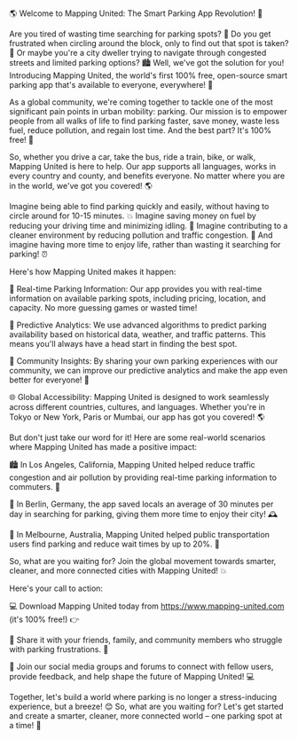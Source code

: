 🌎 Welcome to Mapping United: The Smart Parking App Revolution! 🚗

Are you tired of wasting time searching for parking spots? 💪 Do you get frustrated when circling around the block, only to find out that spot is taken? 😤 Or maybe you're a city dweller trying to navigate through congested streets and limited parking options? 🏙️ Well, we've got the solution for you! Introducing Mapping United, the world's first 100% free, open-source smart parking app that's available to everyone, everywhere! 🌟

As a global community, we're coming together to tackle one of the most significant pain points in urban mobility: parking. Our mission is to empower people from all walks of life to find parking faster, save money, waste less fuel, reduce pollution, and regain lost time. And the best part? It's 100% free! 💸

So, whether you drive a car, take the bus, ride a train, bike, or walk, Mapping United is here to help. Our app supports all languages, works in every country and county, and benefits everyone. No matter where you are in the world, we've got you covered! 🌎

Imagine being able to find parking quickly and easily, without having to circle around for 10-15 minutes. 💥 Imagine saving money on fuel by reducing your driving time and minimizing idling. 💸 Imagine contributing to a cleaner environment by reducing pollution and traffic congestion. 🌟 And imagine having more time to enjoy life, rather than wasting it searching for parking! ⏰

Here's how Mapping United makes it happen:

📍 Real-time Parking Information: Our app provides you with real-time information on available parking spots, including pricing, location, and capacity. No more guessing games or wasted time!

💯 Predictive Analytics: We use advanced algorithms to predict parking availability based on historical data, weather, and traffic patterns. This means you'll always have a head start in finding the best spot.

🚗 Community Insights: By sharing your own parking experiences with our community, we can improve our predictive analytics and make the app even better for everyone! 🤝

🌐 Global Accessibility: Mapping United is designed to work seamlessly across different countries, cultures, and languages. Whether you're in Tokyo or New York, Paris or Mumbai, our app has got you covered! 🌎

But don't just take our word for it! Here are some real-world scenarios where Mapping United has made a positive impact:

🏙️ In Los Angeles, California, Mapping United helped reduce traffic congestion and air pollution by providing real-time parking information to commuters. 👋

🚗 In Berlin, Germany, the app saved locals an average of 30 minutes per day in searching for parking, giving them more time to enjoy their city! 🕰️

🚌 In Melbourne, Australia, Mapping United helped public transportation users find parking and reduce wait times by up to 20%. 🚌

So, what are you waiting for? Join the global movement towards smarter, cleaner, and more connected cities with Mapping United! 💥

Here's your call to action:

💻 Download Mapping United today from https://www.mapping-united.com (it's 100% free!) 👉

🤝 Share it with your friends, family, and community members who struggle with parking frustrations. 📱

💬 Join our social media groups and forums to connect with fellow users, provide feedback, and help shape the future of Mapping United! 💻

Together, let's build a world where parking is no longer a stress-inducing experience, but a breeze! 😊 So, what are you waiting for? Let's get started and create a smarter, cleaner, more connected world – one parking spot at a time! 🌟